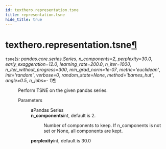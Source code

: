 ```yaml
---
id: texthero.representation.tsne
title: representation.tsne
hide_title: true
---
```


<div>
<div class="section" id="texthero-representation-tsne">
<h1>texthero.representation.tsne<a class="headerlink" href="#texthero-representation-tsne" title="Permalink to this headline">¶</a></h1>
<dl class="py function">
<dt id="texthero.representation.tsne">
<code class="sig-name descname">tsne</code><span class="sig-paren">(</span><em class="sig-param"><span class="n">s</span><span class="p">:</span> <span class="n">pandas.core.series.Series</span></em>, <em class="sig-param"><span class="n">n_components</span><span class="o">=</span><span class="default_value">2</span></em>, <em class="sig-param"><span class="n">perplexity</span><span class="o">=</span><span class="default_value">30.0</span></em>, <em class="sig-param"><span class="n">early_exaggeration</span><span class="o">=</span><span class="default_value">12.0</span></em>, <em class="sig-param"><span class="n">learning_rate</span><span class="o">=</span><span class="default_value">200.0</span></em>, <em class="sig-param"><span class="n">n_iter</span><span class="o">=</span><span class="default_value">1000</span></em>, <em class="sig-param"><span class="n">n_iter_without_progress</span><span class="o">=</span><span class="default_value">300</span></em>, <em class="sig-param"><span class="n">min_grad_norm</span><span class="o">=</span><span class="default_value">1e-07</span></em>, <em class="sig-param"><span class="n">metric</span><span class="o">=</span><span class="default_value">'euclidean'</span></em>, <em class="sig-param"><span class="n">init</span><span class="o">=</span><span class="default_value">'random'</span></em>, <em class="sig-param"><span class="n">verbose</span><span class="o">=</span><span class="default_value">0</span></em>, <em class="sig-param"><span class="n">random_state</span><span class="o">=</span><span class="default_value">None</span></em>, <em class="sig-param"><span class="n">method</span><span class="o">=</span><span class="default_value">'barnes_hut'</span></em>, <em class="sig-param"><span class="n">angle</span><span class="o">=</span><span class="default_value">0.5</span></em>, <em class="sig-param"><span class="n">n_jobs</span><span class="o">=</span><span class="default_value">- 1</span></em><span class="sig-paren">)</span><a class="headerlink" href="#texthero.representation.tsne" title="Permalink to this definition">¶</a></dt>
<dd><p>Perform TSNE on the given pandas series.</p>
<dl class="field-list simple">
<dt class="field-odd">Parameters</dt>
<dd class="field-odd"><dl class="simple">
<dt><strong>s</strong><span class="classifier">Pandas Series</span></dt><dd></dd>
<dt><strong>n_components</strong><span class="classifier">int, default is 2.</span></dt><dd><p>Number of components to keep. If n_components is not set or None, all components are kept.</p>
</dd>
<dt><strong>perplexity</strong><span class="classifier">int, default is 30.0</span></dt><dd></dd>
</dl>
</dd>
</dl>
</dd></dl>
</div>
</div>